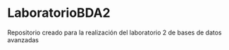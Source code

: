 # LaboratorioBDA2
Repositorio creado para la realización del laboratorio 2 de bases de datos avanzadas
